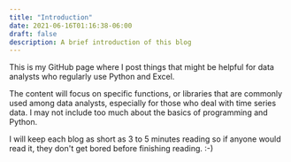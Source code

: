 ```yaml
---
title: "Introduction"
date: 2021-06-16T01:16:38-06:00
draft: false
description: A brief introduction of this blog
---
```


This is my GitHub page where I post things that might be helpful for data analysts who regularly use Python and Excel. 

The content will focus on specific functions, or libraries that are commonly used among data analysts, especially for those who deal with time series data. I may not include too much about the basics of programming and Python. 

I will keep each blog as short as 3 to 5 minutes reading so if anyone would read it, they don't get bored before finishing reading. :-)
